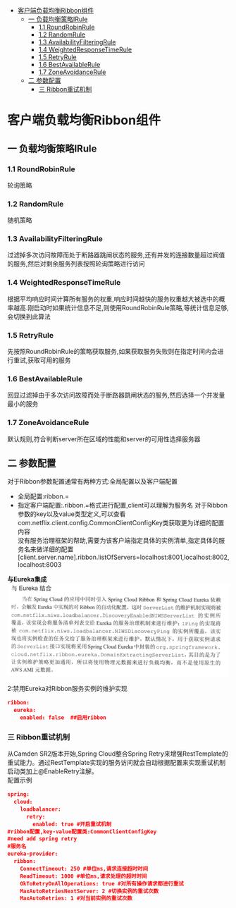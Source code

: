 <!-- MarkdownTOC autolink="true" bracket="round" uri_encoding="false" autoanchor="true" -->

- [客户端负载均衡Ribbon组件](#客户端负载均衡ribbon组件)
    - [一 负载均衡策略IRule](#一-负载均衡策略irule)
        - [1.1 RoundRobinRule](#11-roundrobinrule)
        - [1.2 RandomRule](#12-randomrule)
        - [1.3 AvailabilityFilteringRule](#13-availabilityfilteringrule)
        - [1.4 WeightedResponseTimeRule](#14-weightedresponsetimerule)
        - [1.5 RetryRule](#15-retryrule)
        - [1.6 BestAvailableRule](#16-bestavailablerule)
        - [1.7 ZoneAvoidanceRule](#17-zoneavoidancerule)
    - [二 参数配置](#二-参数配置)
        - [三 Ribbon重试机制](#三-ribbon重试机制)

<!-- /MarkdownTOC -->

<a id="客户端负载均衡ribbon组件"></a>
# 客户端负载均衡Ribbon组件
<a id="一-负载均衡策略irule"></a>
## 一 负载均衡策略IRule
<a id="11-roundrobinrule"></a>
### 1.1 RoundRobinRule
轮询策略
<a id="12-randomrule"></a>
### 1.2 RandomRule
随机策略
<a id="13-availabilityfilteringrule"></a>
### 1.3 AvailabilityFilteringRule
过滤掉多次访问故障而处于断路器跳闸状态的服务,还有并发的连接数量超过阀值的服务,然后对剩余服务列表按照轮询策略进行访问
<a id="14-weightedresponsetimerule"></a>
### 1.4 WeightedResponseTimeRule
根据平均响应时间计算所有服务的权重,响应时间越快的服务权重越大被选中的概率越高.刚启动时如果统计信息不足,则使用RoundRobinRule策略,等统计信息足够,会切换到此算法
<a id="15-retryrule"></a>
### 1.5 RetryRule
先按照RoundRobinRule的策略获取服务,如果获取服务失败则在指定时间内会进行重试,获取可用的服务
<a id="16-bestavailablerule"></a>
### 1.6 BestAvailableRule
回显过滤掉由于多次访问故障而处于断路器跳闸状态的服务,然后选择一个并发量最小的服务
<a id="17-zoneavoidancerule"></a>
### 1.7 ZoneAvoidanceRule
默认规则,符合判断server所在区域的性能和server的可用性选择服务器

<a id="二-参数配置"></a>
## 二 参数配置
对于Ribbon参数配置通常有两种方式:全局配置以及客户端配置
- 全局配置:ribbon.<key>=<value>
- 指定客户端配置:<client>.ribbon.<key>=<value>格式进行配置,client可以理解为服务名
对于Ribbon参数的key以及value类型定义,可以查看com.netflix.client.config.CommonClientConfigKey类获取更为详细的配置内容   
没有服务治理框架的帮助,需要为该客户端指定具体的实例清单,指定具体的服务名来做详细的配置
[client.server.name].ribbon.listOfServers=localhost:8001,localhost:8002,localhost:8003

**与Eureka集成**
![与Eureka集成说明](ribbon-eureka.png "与Eureka集成说明")


2:禁用Eureka对Ribbon服务实例的维护实现
```json
ribbon:
  eureka:
    enabled: false  ##启用ribbon
```   


<a id="三-ribbon重试机制"></a>
### 三 Ribbon重试机制
从Camden SR2版本开始,Spring Cloud整合Spring Retry来增强RestTemplate的重试能力。通过RestTemplate实现的服务访问就会自动根据配置来实现重试机制  
启动类加上@EnableRetry注解。  
配置示例
```json
spring:
  cloud:
    loadbalancer:
      retry:
        enabled: true #开启重试机制
#ribbon配置,key-value配置类:CommonClientConfigKey
#need add spring retry
#服务名
eureka-provider:  
  ribbon:  
    ConnectTimeout: 250 #单位ms,请求连接超时时间  
    ReadTimeout: 1000 #单位ms,请求处理的超时时间  
    OkToRetryOnAllOperations: true #对所有操作请求都进行重试  
    MaxAutoRetriesNextServer: 2 #切换实例的重试次数  
    MaxAutoRetries: 1 #对当前实例的重试次数
```          